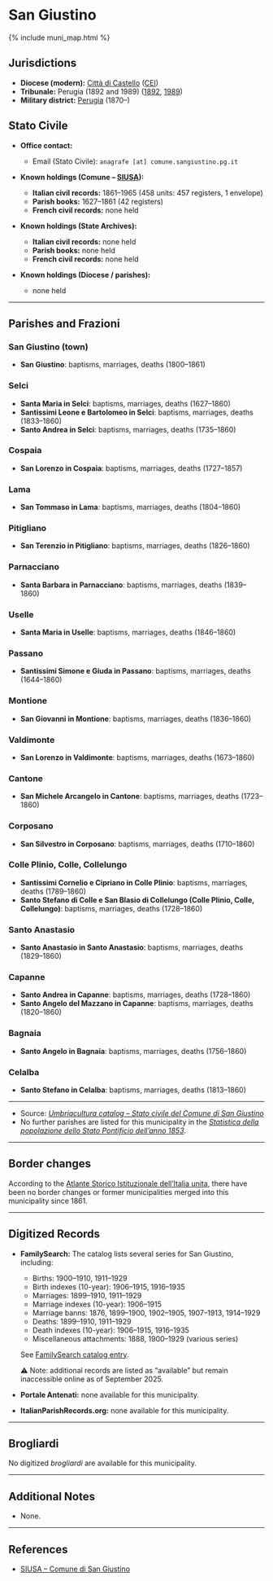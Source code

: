 # San Giustino

{% include muni_map.html %}

## Jurisdictions

* **Diocese (modern):** [Città di Castello](../dio/castello.md) ([CEI](https://www.chiesacattolica.it/annuario-cei/ricerca-parrocchie/))
* **Tribunale:** Perugia (1892 and 1989) ([1892](https://www.google.it/books/edition/Bollettino_ufficiale_del_Ministero_di_gr/kRXd4t5fK-0C?hl=en&gbpv=1&pg=PA457&printsec=frontcover), [1989](https://www.google.it/books/edition/Gazzetta_ufficiale_della_Repubblica_ital/-Z6nogg-qMQC?hl=en&gbpv=1&pg=RA8-PA38&printsec=frontcover))
* **Military district:** [Perugia](../mil/perugia.md) (1870–)

## Stato Civile

* **Office contact:**

  * Email (Stato Civile): `anagrafe [at] comune.sangiustino.pg.it`

* **Known holdings (Comune – [SIUSA](https://siusa-archivi.cultura.gov.it/cgi-bin/siusa/pagina.pl?TipoPag=comparc&Chiave=306709)):**

  * **Italian civil records:** 1861–1965 (458 units: 457 registers, 1 envelope)
  * **Parish books:** 1627–1861 (42 registers)
  * **French civil records:** none held

* **Known holdings (State Archives):**

  * **Italian civil records:** none held
  * **Parish books:** none held
  * **French civil records:** none held

* **Known holdings (Diocese / parishes):**

  * none held

---

## Parishes and Frazioni

### San Giustino (town)

* **San Giustino**: baptisms, marriages, deaths (1800–1861)

### Selci

* **Santa Maria in Selci**: baptisms, marriages, deaths (1627–1860)
* **Santissimi Leone e Bartolomeo in Selci**: baptisms, marriages, deaths (1833–1860)
* **Santo Andrea in Selci**: baptisms, marriages, deaths (1735–1860)

### Cospaia

* **San Lorenzo in Cospaia**: baptisms, marriages, deaths (1727–1857)

### Lama

* **San Tommaso in Lama**: baptisms, marriages, deaths (1804–1860)

### Pitigliano

* **San Terenzio in Pitigliano**: baptisms, marriages, deaths (1826–1860)

### Parnacciano

* **Santa Barbara in Parnacciano**: baptisms, marriages, deaths (1839–1860)

### Uselle

* **Santa Maria in Uselle**: baptisms, marriages, deaths (1846–1860)

### Passano

* **Santissimi Simone e Giuda in Passano**: baptisms, marriages, deaths (1644–1860)

### Montione

* **San Giovanni in Montione**: baptisms, marriages, deaths (1836–1860)

### Valdimonte

* **San Lorenzo in Valdimonte**: baptisms, marriages, deaths (1673–1860)

### Cantone

* **San Michele Arcangelo in Cantone**: baptisms, marriages, deaths (1723–1860)

### Corposano

* **San Silvestro in Corposano**: baptisms, marriages, deaths (1710–1860)

### Colle Plinio, Colle, Collelungo

* **Santissimi Cornelio e Cipriano in Colle Plinio**: baptisms, marriages, deaths (1789–1860)
* **Santo Stefano di Colle e San Blasio di Collelungo (Colle Plinio, Colle, Collelungo)**: baptisms, marriages, deaths (1728–1860)

### Santo Anastasio

* **Santo Anastasio in Santo Anastasio**: baptisms, marriages, deaths (1829–1860)

### Capanne

* **Santo Andrea in Capanne**: baptisms, marriages, deaths (1728–1860)
* **Santo Angelo del Mazzano in Capanne**: baptisms, marriages, deaths (1820–1860)

### Bagnaia

* **Santo Angelo in Bagnaia**: baptisms, marriages, deaths (1756–1860)

### Celalba

* **Santo Stefano in Celalba**: baptisms, marriages, deaths (1813–1860)

---

- Source: *[Umbriacultura catalog – Stato civile del Comune di San Giustino](https://www.umbriacultura.it/SebinaOpac/resource/stato-civile-del-comune-di-san-giustino/SAM9025745)*
- No further parishes are listed for this municipality in the *[Statistica della popolazione dello Stato Pontificio dell’anno 1853](https://www.google.it/books/edition/Statistics_della_popolazione_dello_Stato/v6dCAQAAMAAJ)*.

---

## Border changes

According to the [Atlante Storico Istituzionale dell’Italia unita](http://dati.san.beniculturali.it/asi/local/), there have been no border changes or former municipalities merged into this municipality since 1861.

---

## Digitized Records

* **FamilySearch:** The catalog lists several series for San Giustino, including:

  * Births: 1900–1910, 1911–1929
  * Birth indexes (10-year): 1906–1915, 1916–1935
  * Marriages: 1899–1910, 1911–1929
  * Marriage indexes (10-year): 1906–1915
  * Marriage banns: 1876, 1899–1900, 1902–1905, 1907–1913, 1914–1929
  * Deaths: 1899–1910, 1911–1929
  * Death indexes (10-year): 1906–1915, 1916–1935
  * Miscellaneous attachments: 1888, 1900–1929 (various series)

  See [FamilySearch catalog entry](https://www.familysearch.org/en/search/catalog/835774).

  ⚠️ Note: additional records are listed as “available” but remain inaccessible online as of September 2025.

* **Portale Antenati:** none available for this municipality.

* **ItalianParishRecords.org:** none available for this municipality.

---

## Brogliardi

No digitized *brogliardi* are available for this municipality.

---

## Additional Notes

* None.

---

## References

* [SIUSA – Comune di San Giustino](https://siusa-archivi.cultura.gov.it/cgi-bin/siusa/pagina.pl?TipoPag=comparc&Chiave=306709)
